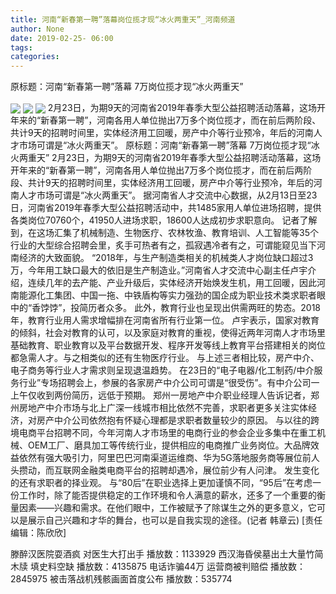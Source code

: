 ```yaml
---
title: 河南“新春第一聘”落幕岗位揽才现“冰火两重天”_河南频道
author: None
date: 2019-02-25- 06:00
tags: 
categories: 
---
```

原标题：河南“新春第一聘”落幕 7万岗位揽才现“冰火两重天”
<!-- more -->
                
<img align="center" border="0" src="http://p1.ifengimg.com/fck/2019_09/44c70c8cef416a3_w540_h418.jpg" />
                
<img align="center" border="0" src="http://p1.ifengimg.com/fck/2019_09/52d33440dca0365_w540_h405.jpg" />
            
<img align="center" border="0" src="http://p2.ifengimg.com/a/2016/0810/204c433878d5cf9size1_w16_h16.png" />
2月23日，为期9天的河南省2019年春季大型公益招聘活动落幕，这场开年来的“新春第一聘”，河南各用人单位抛出7万多个岗位揽才，而在前后两阶段、共计9天的招聘时间里，实体经济用工回暖，房产中介等行业预冷，年后的河南人才市场可谓是“冰火两重天”。
原标题：河南“新春第一聘”落幕 7万岗位揽才现“冰火两重天”
2月23日，为期9天的河南省2019年春季大型公益招聘活动落幕，这场开年来的“新春第一聘”，河南各用人单位抛出7万多个岗位揽才，而在前后两阶段、共计9天的招聘时间里，实体经济用工回暖，房产中介等行业预冷，年后的河南人才市场可谓是“冰火两重天”。
据河南省人才交流中心数据，从2月13日至23日，河南省2019年春季大型公益招聘活动中，共1485家用人单位进场招聘，提供各类岗位70760个，41950人进场求职，18600人达成初步求职意向。
记者了解到，在这场汇集了机械制造、生物医疗、农林牧渔、教育培训、人工智能等35个行业的大型综合招聘会里，炙手可热者有之，孤寂遇冷者有之，可谓能窥见当下河南经济的大致面貌。
“2018年，与生产制造类相关的机械类人才岗位缺口超过3万，今年用工缺口最大的依旧是生产制造业。”河南省人才交流中心副主任卢宇介绍，连续几年的去产能、产业升级后，实体经济开始焕发生机，用工回暖，因此河南能源化工集团、中国一拖、中铁盾构等实力强劲的国企成为职业技术类求职者眼中的“香饽饽”，投简历者众多。
此外，教育行业也呈现出供需两旺的势态。2018年，教育行业用人需求增幅排在河南省所有行业第一位。
卢宇表示，国家对教育的倾斜，社会对教育的认可，以及家庭对教育的重视，使得近两年河南人才市场里基础教育、职业教育以及平台数据开发、程序开发等线上教育平台搭建相关的岗位都急需人才。与之相类似的还有生物医疗行业。
与上述三者相比较，房产中介、电子商务等行业人才需求则呈现退温趋势。
在23日的“电子电器/化工制药/中介服务行业”专场招聘会上，参展的各家房产中介公司可谓是“很受伤”。有中介公司一上午仅收到两份简历，远低于预期。
郑州一房地产中介职业经理人告诉记者，郑州房地产中介市场与北上广深一线城市相比依然不完善，求职者更多关注实体经济，对房产中介公司依然抱有怀疑心理都是求职者数量较少的原因。
与以往的跨境电商平台招聘不同，今年河南人才市场里的电商行业的参会企业多集中在重工机械、OEM工厂、磨具加工等传统行业，提供相应的电商推广业务岗位。大品牌效益依然有强大吸引力，阿里巴巴河南渠道运维商、华为5G落地服务商等展位前人头攒动，而互联网金融类电商平台的招聘却遇冷，展位前少有人问津。
发生变化的还有求职者的择业观。
与“80后”在职业选择上更加谨慎不同，“95后”在考虑一份工作时，除了能否提供稳定的工作环境和令人满意的薪水，还多了一个重要的衡量因素——兴趣和需求。在他们眼中，工作被赋予了除谋生之外的更多意义，它可以是展示自己兴趣和才华的舞台，也可以是自我实现的途径。(记者 韩章云)
[责任编辑：陈欣欣]
            
滕醉汉医院耍酒疯 对医生大打出手
播放数：1133929
西汉海昏侯墓出土大量竹简木牍 填史料空缺
播放数：4135875
电话诈骗44万 运营商被判赔偿
播放数：2845975
被击落战机残骸画面首度公布
播放数：535774
